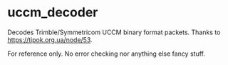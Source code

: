 # uccm_decoder
Decodes Trimble/Symmetricom UCCM binary format packets. Thanks to https://tipok.org.ua/node/53. 

For reference only. No error checking nor anything else fancy stuff.


